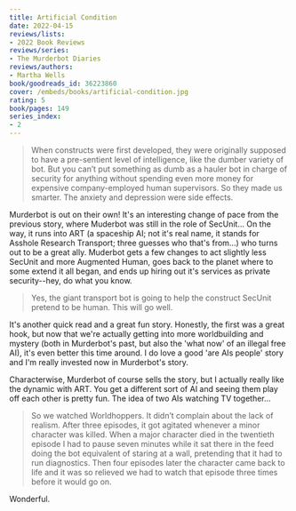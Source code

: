 ```yaml
---
title: Artificial Condition
date: 2022-04-15
reviews/lists:
- 2022 Book Reviews
reviews/series:
- The Murderbot Diaries
reviews/authors:
- Martha Wells
book/goodreads_id: 36223860
cover: /embeds/books/artificial-condition.jpg
rating: 5
book/pages: 149
series_index:
- 2
---
```

> When constructs were first developed, they were originally supposed to have a pre-sentient level of intelligence, like the dumber variety of bot. But you can’t put something as dumb as a hauler bot in charge of security for anything without spending even more money for expensive company-employed human supervisors. So they made us smarter. The anxiety and depression were side effects.

Murderbot is out on their own! It's an interesting change of pace from the previous story, where Muderbot was still in the role of SecUnit... On the way, it runs into ART (a spaceship AI; not it's real name, it stands for Asshole Research Transport; three guesses who that's from...) who turns out to be a great ally. Muderbot gets a few changes to act slightly less SecUnit and more Augmented Human, goes back to the planet where to some extend it all began, and ends up hiring out it's services as private security--hey, do what you know. 

<!--more-->

> Yes, the giant transport bot is going to help the construct SecUnit pretend to be human. This will go well.

It's another quick read and a great fun story. Honestly, the first was a great hook, but now that we're actually getting into more worldbuilding and mystery (both in Murderbot's past, but also the 'what now' of an illegal free AI), it's even better this time around. I do love a good 'are AIs people' story and I'm really invested now in Murderbot's story. 

Characterwise, Murderbot of course sells the story, but I actually really like the dynamic with ART. You get a different sort of AI and seeing them play off each other is pretty fun. The idea of two AIs watching TV together...

> So we watched Worldhoppers. It didn’t complain about the lack of realism. After three episodes, it got agitated whenever a minor character was killed. When a major character died in the twentieth episode I had to pause seven minutes while it sat there in the feed doing the bot equivalent of staring at a wall, pretending that it had to run diagnostics. Then four episodes later the character came back to life and it was so relieved we had to watch that episode three times before it would go on.

Wonderful.